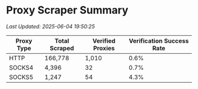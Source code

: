 # Proxy Scraper Summary

_Last Updated: 2025-06-04 19:50:25_

| Proxy Type | Total Scraped | Verified Proxies | Verification Success Rate |
|------------|--------------|------------------|--------------------------|
| HTTP | 166,778 | 1,010 | 0.6% |
| SOCKS4 | 4,396 | 32 | 0.7% |
| SOCKS5 | 1,247 | 54 | 4.3% |
